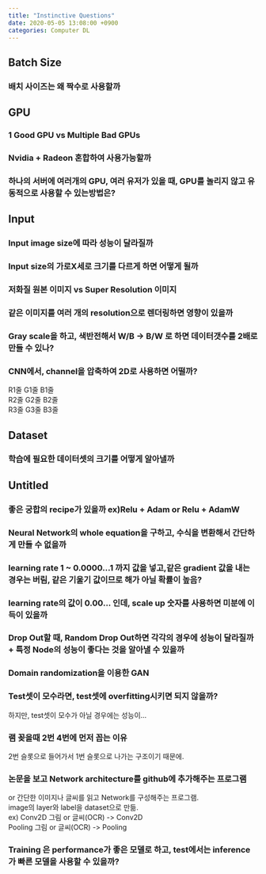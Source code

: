 ```yaml
---
title: "Instinctive Questions"
date: 2020-05-05 13:08:00 +0900
categories: Computer DL
---
```


## Batch Size   
### 배치 사이즈는 왜 짝수로 사용할까   


## GPU   
### 1 Good GPU vs Multiple Bad GPUs   
### Nvidia + Radeon 혼합하여 사용가능할까   
### 하나의 서버에 여러개의 GPU, 여러 유저가 있을 때, GPU를 놀리지 않고 유동적으로 사용할 수 있는방법은?     


## Input   
### Input image size에 따라 성능이 달라질까   
### Input size의 가로X세로 크기를 다르게 하면 어떻게 될까   
### 저화질 원본 이미지 vs Super Resolution 이미지   
### 같은 이미지를 여러 개의 resolution으로 렌더링하면 영향이 있을까   
### Gray scale을 하고, 색반전해서 W/B -> B/W 로 하면 데이터갯수를 2배로 만들 수 있나?   
### CNN에서, channel을 압축하여 2D로 사용하면 어떨까?   
R1줄 G1줄 B1줄   
R2줄 G2줄 B2줄   
R3줄 G3줄 B3줄   



## Dataset   
### 학습에 필요한 데이터셋의 크기를 어떻게 알아낼까   



## Untitled   
### 좋은 궁합의 recipe가 있을까 ex)Relu + Adam or Relu + AdamW   
### Neural Network의 whole equation을 구하고, 수식을 변환해서 간단하게 만들 수 없을까   
### learning rate 1 ~ 0.0000...1 까지 값을 넣고,같은 gradient 값을 내는 경우는 버림, 같은 기울기 값이므로 해가 아닐 확률이 높음?   
### learning rate의 값이 0.00... 인데, scale up 숫자를 사용하면 미분에 이득이 있을까      
### Drop Out할 때, Random Drop Out하면 각각의 경우에 성능이 달라질까 + 특정 Node의 성능이 좋다는 것을 알아낼 수 있을까   
### Domain randomization을 이용한 GAN 
### Test셋이 모수라면, test셋에 overfitting시키면 되지 않을까?   
하지만, test셋이 모수가 아닐 경우에는 성능이...    
### 램 꽂을때 2번 4번에 먼저 꼽는 이유   
2번 슬롯으로 들어가서 1번 슬롯으로 나가는 구조이기 때문에.   
### 논문을 보고 Network architecture를 github에 추가해주는 프로그램    
or 간단한 이미지나 글씨를 읽고 Network를 구성해주는 프로그램.    
image의 layer와 label을 dataset으로 만듦.    
ex) Conv2D 그림 or 글씨(OCR) -> Conv2D    
    Pooling 그림 or 글씨(OCR) -> Pooling    
    
### Training 은 performance가 좋은 모델로 하고, test에서는 inference가 빠른 모델을 사용할 수 있을까?    
